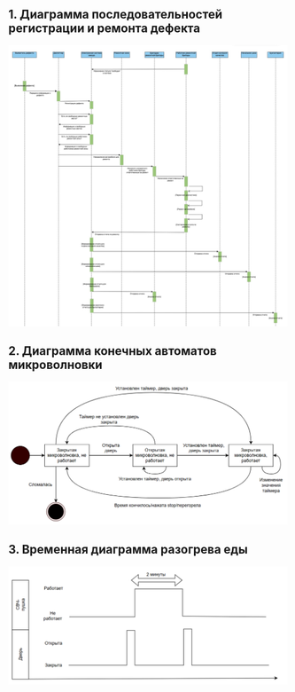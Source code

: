 ## 1. Диаграмма последовательностей регистрации и ремонта дефекта

![](Диаграмма-последовательностей-ремонта-дефекта.PNG)

## 2. Диаграмма конечных автоматов микроволновки

![alt text](https://github.com/alexbuyan/HW_SD/blob/hw5/%D0%90%D0%B2%D1%82%D0%BE%D0%BC%D0%B0%D1%82%20%D0%BC%D0%B8%D0%BA%D1%80%D0%BE%D0%B2%D0%BE%D0%BB%D0%BD%D0%BE%D0%B2%D0%BA%D0%B8.png)

## 3. Временная диаграмма разогрева еды

![alt text](https://github.com/alexbuyan/HW_SD/blob/hw5/%D0%92%D1%80%D0%B5%D0%BC%D0%B5%D0%BD%D0%BD%D0%B0%D1%8F%20%D0%B4%D0%B8%D0%B0%D0%B3%D1%80%D0%B0%D0%BC%D0%BC%D0%B0%20%D0%BF%D0%B5%D1%87%D0%B8.png)

